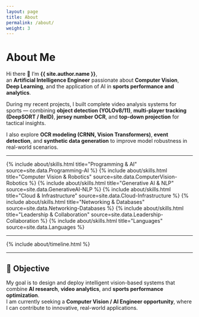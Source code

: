 ```yaml
---
layout: page
title: About
permalink: /about/
weight: 3
---
```


# **About Me**

Hi there 👋 I’m **{{ site.author.name }}**,  
an **Artificial Intelligence Engineer** passionate about **Computer Vision**, **Deep Learning**, and the application of AI in **sports performance and analytics**.

During my recent projects, I built complete video analysis systems for sports — combining **object detection (YOLOv8/11)**, **multi-player tracking (DeepSORT / ReID)**, **jersey number OCR**, and **top-down projection** for tactical insights.  

I also explore **OCR modeling (CRNN, Vision Transformers)**, **event detection**, and **synthetic data generation** to improve model robustness in real-world scenarios.

---

<div class="row">
{% include about/skills.html title="Programming & AI" source=site.data.Programming-AI %}
{% include about/skills.html title="Computer Vision & Robotics" source=site.data.ComputerVision-Robotics %}
{% include about/skills.html title="Generative AI & NLP" source=site.data.GenerativeAI-NLP %}
{% include about/skills.html title="Cloud & Infrastructure" source=site.data.Cloud-Infrastructure %}
{% include about/skills.html title="Networking & Databases" source=site.data.Networking-Databases %}
{% include about/skills.html title="Leadership & Collaboration" source=site.data.Leadership-Collaboration %}
{% include about/skills.html title="Languages" source=site.data.Languages %}
</div>

---

<div class="row">
{% include about/timeline.html %}
</div>

---

## 🎯 Objective

My goal is to design and deploy intelligent vision-based systems that combine **AI research**, **video analytics**, and **sports performance optimization**.  
I am currently seeking a **Computer Vision / AI Engineer opportunity**, where I can contribute to innovative, real-world applications.
